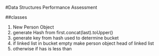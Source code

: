 #Data Structures Performance Assessment

##classes

1. New Person Object
1. generate Hash from first.concat(last).toUpper()
1. generate key from hash used to determine bucket
1. if linked list in bucket empty make person object head of linked list
1. otherwise if has  is less than 